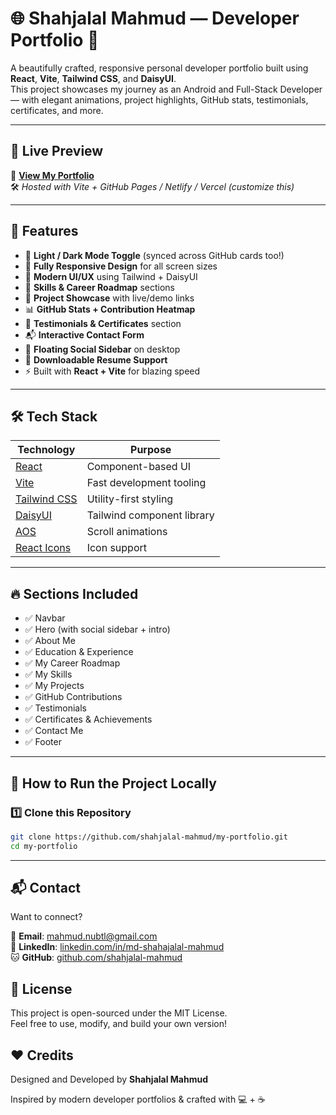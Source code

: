 # 🌐 Shahjalal Mahmud — Developer Portfolio 🚀

A beautifully crafted, responsive personal developer portfolio built using **React**, **Vite**, **Tailwind CSS**, and **DaisyUI**.  
This project showcases my journey as an Android and Full-Stack Developer — with elegant animations, project highlights, GitHub stats, testimonials, certificates, and more.

---

## 📍 Live Preview

🔗 **[View My Portfolio](https://your-portfolio-url.com)**  
🛠️ _Hosted with Vite + GitHub Pages / Netlify / Vercel (customize this)_

---

## 🧩 Features

- 🌙 **Light / Dark Mode Toggle** (synced across GitHub cards too!)
- 📱 **Fully Responsive Design** for all screen sizes
- 🎨 **Modern UI/UX** using Tailwind + DaisyUI
- 🧠 **Skills & Career Roadmap** sections
- 🧾 **Project Showcase** with live/demo links
- 📊 **GitHub Stats + Contribution Heatmap**
- 🧪 **Testimonials & Certificates** section
- 📬 **Interactive Contact Form**
- 📌 **Floating Social Sidebar** on desktop
- 💾 **Downloadable Resume Support**
- ⚡ Built with **React + Vite** for blazing speed


---

## 🛠️ Tech Stack

| Technology     | Purpose                           |
|----------------|-----------------------------------|
| [React](https://reactjs.org/)       | Component-based UI              |
| [Vite](https://vitejs.dev/)         | Fast development tooling        |
| [Tailwind CSS](https://tailwindcss.com/) | Utility-first styling         |
| [DaisyUI](https://daisyui.com/)     | Tailwind component library      |
| [AOS](https://michalsnik.github.io/aos/) | Scroll animations            |
| [React Icons](https://react-icons.github.io/react-icons/) | Icon support |

---

## 🔥 Sections Included

- ✅ Navbar
- ✅ Hero (with social sidebar + intro)
- ✅ About Me
- ✅ Education & Experience
- ✅ My Career Roadmap
- ✅ My Skills
- ✅ My Projects
- ✅ GitHub Contributions
- ✅ Testimonials
- ✅ Certificates & Achievements
- ✅ Contact Me
- ✅ Footer

---

## 🧠 How to Run the Project Locally

### 1️⃣ Clone this Repository

```bash
git clone https://github.com/shahjalal-mahmud/my-portfolio.git
cd my-portfolio
```
---

## 📬 Contact  
Want to connect?  

📧 **Email**: mahmud.nubtl@gmail.com  
🔗 **LinkedIn**: [linkedin.com/in/md-shahajalal-mahmud](https://www.linkedin.com/in/md-shahajalal-mahmud-077b29231/)  
🐱 **GitHub**: [github.com/shahjalal-mahmud](https://github.com/shahjalal-mahmud)  

## 📄 License  
This project is open-sourced under the MIT License.  
Feel free to use, modify, and build your own version!  

## ❤️ Credits  
Designed and Developed by **Shahjalal Mahmud**  

Inspired by modern developer portfolios & crafted with 💻 + ☕